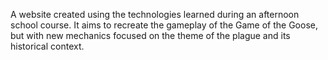 A website created using the technologies learned during an afternoon school course. It aims to recreate the gameplay of the Game of the Goose, but with new mechanics focused on the theme of the plague and its historical context.
